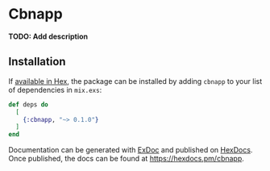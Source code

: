 # Cbnapp

**TODO: Add description**

## Installation

If [available in Hex](https://hex.pm/docs/publish), the package can be installed
by adding `cbnapp` to your list of dependencies in `mix.exs`:

```elixir
def deps do
  [
    {:cbnapp, "~> 0.1.0"}
  ]
end
```

Documentation can be generated with [ExDoc](https://github.com/elixir-lang/ex_doc)
and published on [HexDocs](https://hexdocs.pm). Once published, the docs can
be found at <https://hexdocs.pm/cbnapp>.

